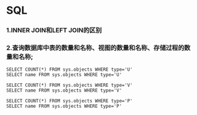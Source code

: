 # SQL  
### 1.INNER JOIN和LEFT JOIN的区别  
### 2.查询数据库中表的数量和名称、视图的数量和名称、存储过程的数量和名称;  
```
SELECT COUNT(*) FROM sys.objects WHERE type='U'   
SELECT name FROM sys.objects WHERE type='U'
```
```
SELECT COUNT(*) FROM sys.objects WHERE type='V'   
SELECT name FROM sys.objects WHERE type='V'
```
```
SELECT COUNT(*) FROM sys.objects WHERE type='P'   
SELECT name FROM sys.objects WHERE type='P'
```
